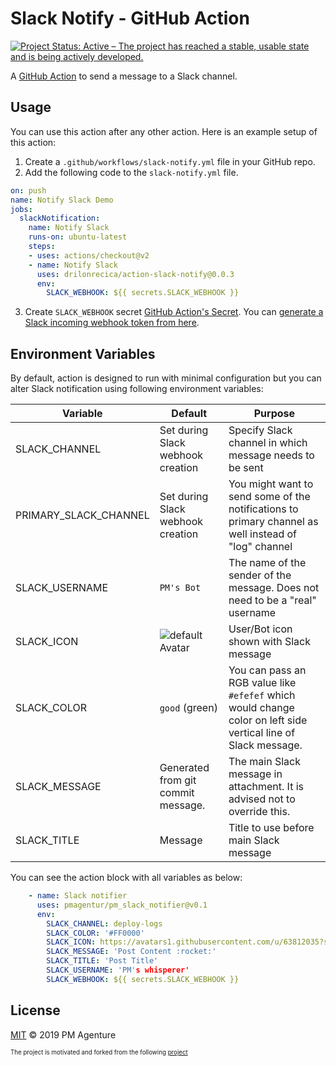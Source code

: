 # Slack Notify - GitHub Action
[![Project Status: Active – The project has reached a stable, usable state and is being actively developed.](https://www.repostatus.org/badges/latest/active.svg)](https://www.repostatus.org/#active)


A [GitHub Action](https://github.com/features/actions) to send a message to a Slack channel.

## Usage

You can use this action after any other action. Here is an example setup of this action:

1. Create a `.github/workflows/slack-notify.yml` file in your GitHub repo.
2. Add the following code to the `slack-notify.yml` file.

```yml
on: push
name: Notify Slack Demo
jobs:
  slackNotification:
    name: Notify Slack
    runs-on: ubuntu-latest
    steps:
    - uses: actions/checkout@v2
    - name: Notify Slack
      uses: drilonrecica/action-slack-notify@0.0.3
      env:
        SLACK_WEBHOOK: ${{ secrets.SLACK_WEBHOOK }}
```

3. Create `SLACK_WEBHOOK` secret [GitHub Action's Secret](https://help.github.com/en/actions/configuring-and-managing-workflows/creating-and-storing-encrypted-secrets). You can [generate a Slack incoming webhook token from here](https://slack.com/apps/A0F7XDUAZ-incoming-webhooks).


## Environment Variables

By default, action is designed to run with minimal configuration but you can alter Slack notification using following environment variables:

Variable       | Default                                               | Purpose
---------------|-------------------------------------------------------|---------------------------------------------------------------------------------------------------------------------------------------
SLACK_CHANNEL  | Set during Slack webhook creation                     | Specify Slack channel in which message needs to be sent
PRIMARY_SLACK_CHANNEL  | Set during Slack webhook creation                     | You might want to send some of the notifications to primary channel as well instead of "log" channel
SLACK_USERNAME | `PM's Bot`                                               | The name of the sender of the message. Does not need to be a "real" username
SLACK_ICON     | ![default Avatar](https://avatars1.githubusercontent.com/u/63812035?s=32&v=4) | User/Bot icon shown with Slack message
SLACK_COLOR    | `good` (green)                                        | You can pass an RGB value like `#efefef` which would change color on left side vertical line of Slack message.
SLACK_MESSAGE  | Generated from git commit message.                    | The main Slack message in attachment. It is advised not to override this.
SLACK_TITLE    | Message                                               | Title to use before main Slack message

You can see the action block with all variables as below:

```yml
    - name: Slack notifier
      uses: pmagentur/pm_slack_notifier@v0.1
      env:
        SLACK_CHANNEL: deploy-logs
        SLACK_COLOR: '#FF0000'
        SLACK_ICON: https://avatars1.githubusercontent.com/u/63812035?s=200&v=4
        SLACK_MESSAGE: 'Post Content :rocket:'
        SLACK_TITLE: 'Post Title'
        SLACK_USERNAME: 'PM's whisperer'
        SLACK_WEBHOOK: ${{ secrets.SLACK_WEBHOOK }}
```

## License

[MIT](LICENSE) © 2019 PM Agenture

<sub><sup> The project is motivated and forked from the following [project](https://github.com/rtCamp/action-slack-notify)</sup></sub>
